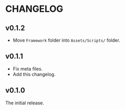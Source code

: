 # CHANGELOG

## v0.1.2

- Move `Framework` folder into `Assets/Scripts/` folder.

## v0.1.1

- Fix meta files.
- Add this changelog.

## v0.1.0

The initial release.
